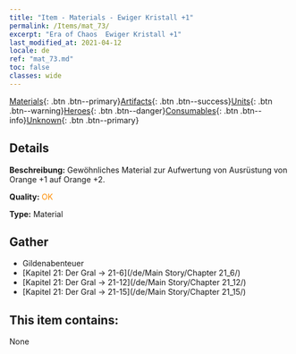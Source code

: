 ```yaml
---
title: "Item - Materials - Ewiger Kristall +1"
permalink: /Items/mat_73/
excerpt: "Era of Chaos  Ewiger Kristall +1"
last_modified_at: 2021-04-12
locale: de
ref: "mat_73.md"
toc: false
classes: wide
---
```

 [Materials](/de/Items/){: .btn .btn--primary}[Artifacts](/de/Items/Artifacts/){: .btn .btn--success}[Units](/de/Items/Units/){: .btn .btn--warning}[Heroes](/de/Items/Heroes/){: .btn .btn--danger}[Consumables](/de/Items/Consumables/){: .btn .btn--info}[Unknown](/de/Items/Unknown/){: .btn .btn--primary}

## Details
 **Beschreibung:** Gewöhnliches Material zur Aufwertung von Ausrüstung von Orange +1 auf Orange +2.

 **Quality:** <span style="color: #FF8C00">OK</span>

 **Type:** Material

## Gather

*    Gildenabenteuer 
*    [Kapitel 21: Der Gral -> 21-6](/de/Main Story/Chapter 21_6/) 
*    [Kapitel 21: Der Gral -> 21-12](/de/Main Story/Chapter 21_12/) 
*    [Kapitel 21: Der Gral -> 21-15](/de/Main Story/Chapter 21_15/) 

## This item contains:

  None

